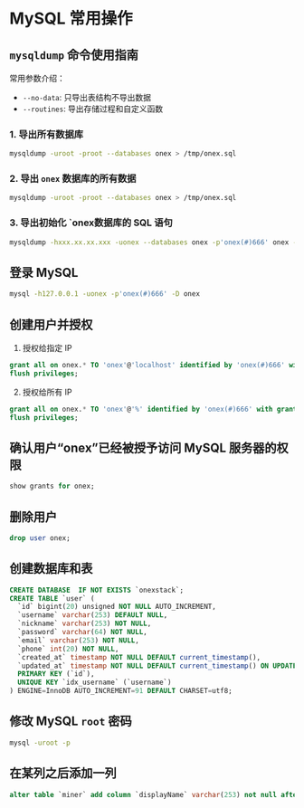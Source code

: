 # MySQL 常用操作

## `mysqldump` 命令使用指南

常用参数介绍：

- `--no-data`: 只导出表结构不导出数据
- `--routines`: 导出存储过程和自定义函数

### 1. 导出所有数据库

```bash
mysqldump -uroot -proot --databases onex > /tmp/onex.sql
```

### 2. 导出 `onex` 数据库的所有数据

```bash
mysqldump -uroot -proot --databases onex > /tmp/onex.sql
```

### 3. 导出初始化 `onex数据库的 SQL 语句

```bash
mysqldump -hxxx.xx.xx.xxx -uonex --databases onex -p'onex(#)666' onex --add-drop-database --add-drop-table --add-drop-trigger --add-locks --no-data > /tmp/onex.sql
```

## 登录 MySQL

```bash
mysql -h127.0.0.1 -uonex -p'onex(#)666' -D onex
```


## 创建用户并授权

1. 授权给指定 IP

```sql
grant all on onex.* TO 'onex'@'localhost' identified by 'onex(#)666' with grant option;
flush privileges;
```

2. 授权给所有 IP

```sql
grant all on onex.* TO 'onex'@'%' identified by 'onex(#)666' with grant option;
flush privileges;
```

## 确认用户“onex”已经被授予访问 MySQL 服务器的权限

```sql
show grants for onex;
```

## 删除用户

```sql
drop user onex;
```

## 创建数据库和表

```sql
CREATE DATABASE  IF NOT EXISTS `onexstack`;
CREATE TABLE `user` (
  `id` bigint(20) unsigned NOT NULL AUTO_INCREMENT,
  `username` varchar(253) DEFAULT NULL,
  `nickname` varchar(253) NOT NULL,
  `password` varchar(64) NOT NULL,
  `email` varchar(253) NOT NULL,
  `phone` int(20) NOT NULL,
  `created_at` timestamp NOT NULL DEFAULT current_timestamp(),
  `updated_at` timestamp NOT NULL DEFAULT current_timestamp() ON UPDATE current_timestamp(),
  PRIMARY KEY (`id`),
  UNIQUE KEY `idx_username` (`username`)
) ENGINE=InnoDB AUTO_INCREMENT=91 DEFAULT CHARSET=utf8;
```

## 修改 MySQL `root` 密码

```bash
mysql -uroot -p
```

## 在某列之后添加一列

```sql
alter table `miner` add column `displayName` varchar(253) not null after `name`;

```
